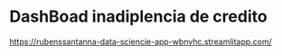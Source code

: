 # DashBoad inadiplencia de credito

https://rubenssantanna-data-sciencie-app-wbnvhc.streamlitapp.com/
